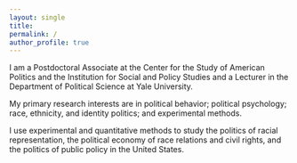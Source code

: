 ```yaml
---
layout: single
title:
permalink: /
author_profile: true
---
```


<p class="indexfont">I am a Postdoctoral Associate at the Center for the Study of American Politics and the Institution for Social and Policy Studies and a Lecturer in the Department of Political Science at Yale University.</font></p>

<p class="indexfont">My primary research interests are in political behavior; political psychology; race, ethnicity, and identity politics; and experimental methods.</font></p>

<p class="indexfont">I use experimental and quantitative methods to study the politics of racial representation, the political economy of race relations and civil rights, and the politics of public policy in the United States.</font></p>

